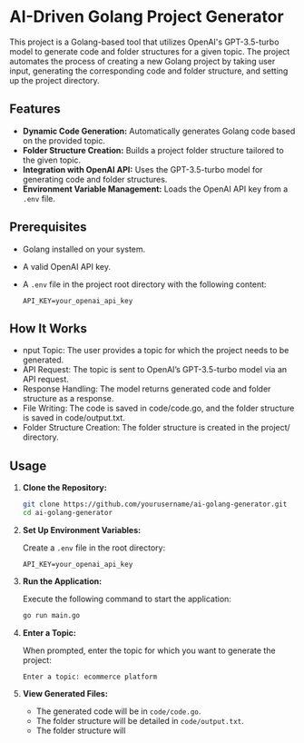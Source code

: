 # AI-Driven Golang Project Generator

This project is a Golang-based tool that utilizes OpenAI's GPT-3.5-turbo model to generate code and folder structures for a given topic. The project automates the process of creating a new Golang project by taking user input, generating the corresponding code and folder structure, and setting up the project directory.

## Features

- **Dynamic Code Generation:** Automatically generates Golang code based on the provided topic.
- **Folder Structure Creation:** Builds a project folder structure tailored to the given topic.
- **Integration with OpenAI API:** Uses the GPT-3.5-turbo model for generating code and folder structures.
- **Environment Variable Management:** Loads the OpenAI API key from a `.env` file.

## Prerequisites

- Golang installed on your system.
- A valid OpenAI API key.
- A `.env` file in the project root directory with the following content:

  ```plaintext
  API_KEY=your_openai_api_key

## How It Works
- nput Topic: The user provides a topic for which the project needs to be generated.
- API Request: The topic is sent to OpenAI’s GPT-3.5-turbo model via an API request.
- Response Handling: The model returns generated code and folder structure as a response.
- File Writing: The code is saved in code/code.go, and the folder structure is saved in code/output.txt.
- Folder Structure Creation: The folder structure is created in the project/ directory.

## Usage

1. **Clone the Repository:**

    ```sh
    git clone https://github.com/yourusername/ai-golang-generator.git
    cd ai-golang-generator
    ```

2. **Set Up Environment Variables:**

    Create a `.env` file in the root directory:

    ```plaintext
    API_KEY=your_openai_api_key
    ```

3. **Run the Application:**

    Execute the following command to start the application:

    ```sh
    go run main.go
    ```

4. **Enter a Topic:**

    When prompted, enter the topic for which you want to generate the project:

    ```plaintext
    Enter a topic: ecommerce platform
    ```

5. **View Generated Files:**

    - The generated code will be in `code/code.go`.
    - The folder structure will be detailed in `code/output.txt`.
    - The folder structure will
